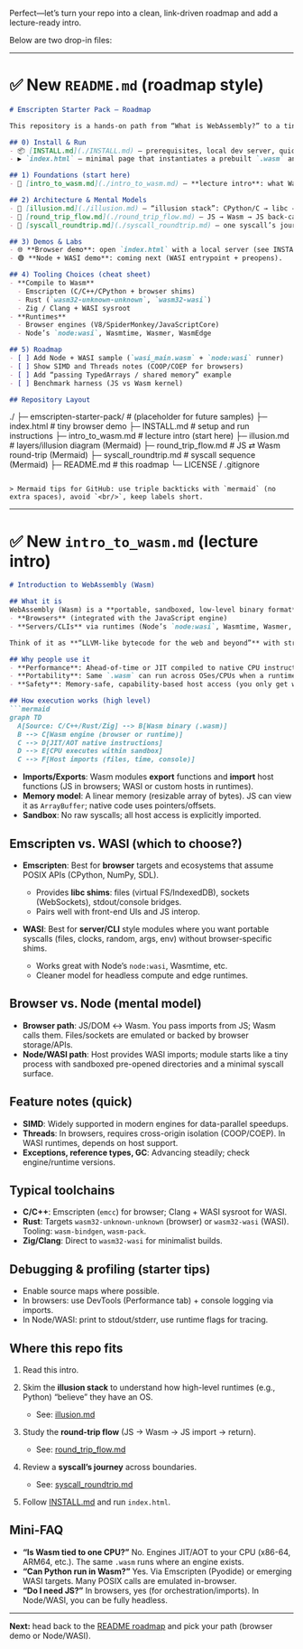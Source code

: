 Perfect—let’s turn your repo into a clean, link-driven roadmap and add a lecture-ready intro.

Below are two drop-in files:

---

# ✅ New `README.md` (roadmap style)

```markdown
# Emscripten Starter Pack — Roadmap

This repository is a hands-on path from “What is WebAssembly?” to a tiny JS ⇄ Wasm demo you can run locally (browser or Node/WASI). The top-level README is a **roadmap**; each section links to focused docs.

## 0) Install & Run
- 📦 [INSTALL.md](./INSTALL.md) — prerequisites, local dev server, quick sanity checks.
- ▶️ `index.html` — minimal page that instantiates a prebuilt `.wasm` and does a JS ⇄ Wasm round-trip.

## 1) Foundations (start here)
- 🧭 [intro_to_wasm.md](./intro_to_wasm.md) — **lecture intro**: what Wasm is, how it runs, browser vs Node/WASI, memory model, imports/exports, and when to choose Emscripten vs WASI.

## 2) Architecture & Mental Models
- 🧩 [illusion.md](./illusion.md) — “illusion stack”: CPython/C → libc → (Emscripten or WASI) → Wasm → engine → host.
- 🔁 [round_trip_flow.md](./round_trip_flow.md) — JS → Wasm → JS back-call (imports) and return values.
- 🧵 [syscall_roundtrip.md](./syscall_roundtrip.md) — one syscall’s journey (Python `open`) across the boundary.

## 3) Demos & Labs
- 🌐 **Browser demo**: open `index.html` with a local server (see INSTALL).
- 🟢 **Node + WASI demo**: coming next (WASI entrypoint + preopens).

## 4) Tooling Choices (cheat sheet)
- **Compile to Wasm**
  - Emscripten (C/C++/CPython + browser shims)
  - Rust (`wasm32-unknown-unknown`, `wasm32-wasi`)
  - Zig / Clang + WASI sysroot
- **Runtimes**
  - Browser engines (V8/SpiderMonkey/JavaScriptCore)
  - Node’s `node:wasi`, Wasmtime, Wasmer, WasmEdge

## 5) Roadmap
- [ ] Add Node + WASI sample (`wasi_main.wasm` + `node:wasi` runner)
- [ ] Show SIMD and Threads notes (COOP/COEP for browsers)
- [ ] Add “passing TypedArrays / shared memory” example
- [ ] Benchmark harness (JS vs Wasm kernel)

## Repository Layout
```

./
├─ emscripten-starter-pack/       # (placeholder for future samples)
├─ index.html                      # tiny browser demo
├─ INSTALL.md                      # setup and run instructions
├─ intro\_to\_wasm.md                # lecture intro (start here)
├─ illusion.md                     # layers/illusion diagram (Mermaid)
├─ round\_trip\_flow\.md              # JS ⇄ Wasm round-trip (Mermaid)
├─ syscall\_roundtrip.md            # syscall sequence (Mermaid)
├─ README.md                       # this roadmap
└─ LICENSE / .gitignore

```

> Mermaid tips for GitHub: use triple backticks with `mermaid` (no extra spaces), avoid `<br/>`, keep labels short.
```

---

# ✅ New `intro_to_wasm.md` (lecture intro)

````markdown
# Introduction to WebAssembly (Wasm)

## What it is
WebAssembly (Wasm) is a **portable, sandboxed, low-level binary format**. It lets you run compiled code (C/C++/Rust/Zig, etc.) safely in:
- **Browsers** (integrated with the JavaScript engine)
- **Servers/CLIs** via runtimes (Node’s `node:wasi`, Wasmtime, Wasmer, WasmEdge)

Think of it as **“LLVM-like bytecode for the web and beyond”** with strict safety guarantees and predictable performance characteristics.

## Why people use it
- **Performance**: Ahead-of-time or JIT compiled to native CPU instructions.
- **Portability**: Same `.wasm` can run across OSes/CPUs when a runtime exists.
- **Safety**: Memory-safe, capability-based host access (you only get what’s imported).

## How execution works (high level)
```mermaid
graph TD
  A[Source: C/C++/Rust/Zig] --> B[Wasm binary (.wasm)]
  B --> C[Wasm engine (browser or runtime)]
  C --> D[JIT/AOT native instructions]
  D --> E[CPU executes within sandbox]
  C --> F[Host imports (files, time, console)]
````

* **Imports/Exports**: Wasm modules **export** functions and **import** host functions (JS in browsers; WASI or custom hosts in runtimes).
* **Memory model**: A linear memory (resizable array of bytes). JS can view it as `ArrayBuffer`; native code uses pointers/offsets.
* **Sandbox**: No raw syscalls; all host access is explicitly imported.

## Emscripten vs. WASI (which to choose?)

* **Emscripten**: Best for **browser** targets and ecosystems that assume POSIX APIs (CPython, NumPy, SDL).

  * Provides **libc shims**: files (virtual FS/IndexedDB), sockets (WebSockets), stdout/console bridges.
  * Pairs well with front-end UIs and JS interop.
* **WASI**: Best for **server/CLI** style modules where you want portable syscalls (files, clocks, random, args, env) without browser-specific shims.

  * Works great with Node’s `node:wasi`, Wasmtime, etc.
  * Cleaner model for headless compute and edge runtimes.

## Browser vs. Node (mental model)

* **Browser path**: JS/DOM ↔ Wasm. You pass imports from JS; Wasm calls them. Files/sockets are emulated or backed by browser storage/APIs.
* **Node/WASI path**: Host provides WASI imports; module starts like a tiny process with sandboxed pre-opened directories and a minimal syscall surface.

## Feature notes (quick)

* **SIMD**: Widely supported in modern engines for data-parallel speedups.
* **Threads**: In browsers, requires cross-origin isolation (COOP/COEP). In WASI runtimes, depends on host support.
* **Exceptions, reference types, GC**: Advancing steadily; check engine/runtime versions.

## Typical toolchains

* **C/C++**: Emscripten (`emcc`) for browser; Clang + WASI sysroot for WASI.
* **Rust**: Targets `wasm32-unknown-unknown` (browser) or `wasm32-wasi` (WASI). Tooling: `wasm-bindgen`, `wasm-pack`.
* **Zig/Clang**: Direct to `wasm32-wasi` for minimalist builds.

## Debugging & profiling (starter tips)

* Enable source maps where possible.
* In browsers: use DevTools (Performance tab) + console logging via imports.
* In Node/WASI: print to stdout/stderr, use runtime flags for tracing.

## Where this repo fits

1. Read this intro.
2. Skim the **illusion stack** to understand how high-level runtimes (e.g., Python) “believe” they have an OS.

   * See: [illusion.md](./illusion.md)
3. Study the **round-trip flow** (JS → Wasm → JS import → return).

   * See: [round\_trip\_flow.md](./round_trip_flow.md)
4. Review a **syscall’s journey** across boundaries.

   * See: [syscall\_roundtrip.md](./syscall_roundtrip.md)
5. Follow [INSTALL.md](./INSTALL.md) and run `index.html`.

## Mini-FAQ

* **“Is Wasm tied to one CPU?”** No. Engines JIT/AOT to your CPU (x86-64, ARM64, etc.). The same `.wasm` runs where an engine exists.
* **“Can Python run in Wasm?”** Yes. Via Emscripten (Pyodide) or emerging WASI targets. Many POSIX calls are emulated in-browser.
* **“Do I need JS?”** In browsers, yes (for orchestration/imports). In Node/WASI, you can be fully headless.

---

**Next:** head back to the [README roadmap](./README.md) and pick your path (browser demo or Node/WASI).

```
